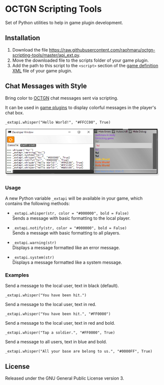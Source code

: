 # OCTGN Scripting Tools

Set of Python utilities to help in game plugin development.

## Installation

1. Download the file https://raw.githubusercontent.com/raohmaru/octgn-scripting-tools/master/api_ext.py.
1. Move the downloaded file to the scripts folder of your game plugin.
1. Add the path to this script to the `<script>` section of the [game definition XML](https://github.com/octgn/OCTGN/wiki/definition.xml#scripts) file of your game plugin.

## Chat Messages with Style

Bring color to [OCTGN](https://octgn.net/) chat messages sent via scripting.


It can be used in [game plugins](https://github.com/octgn/OCTGN/wiki#create-games-on-octgn) to display colorful messages in the player's chat box.
```
_extapi.whisper("Hello World!", "#FFCC00", True)
```
![Screenshot of OCTGN chat box with colorful messages.](/msgbox-with-colors.png)

### Usage

A new Python variable `_extapi` will be available in your game, which contains the following methods:

+ `_extapi.whisper(str, color = "#000000", bold = False)`  
  Sends a message with basic formatting to the local player.

+ `_extapi.notify(str, color = "#000000", bold = False)`  
  Sends a message with basic formatting to all players.

+ `_extapi.warning(str)`  
  Displays a message formatted like an error message.

+ `_extapi.system(str)`  
  Displays a message formatted like a system message.
  
  
### Examples
Send a message to the local user, text in black (default).
```
_extapi.whisper("You have been hit.")
```

Send a message to the local user, text in red.
```
_extapi.whisper("You have been hit.", "#FF0000")
```

Send a message to the local user, text in red and bold.
```
_extapi.whisper("Tap a soldier.", "#FF0000", True)
```

Send a message to all users, text in blue and bold.
```
_extapi.whisper("All your base are belong to us.", "#0000FF", True)
```
  
## License

Released under the GNU General Public License version 3.
